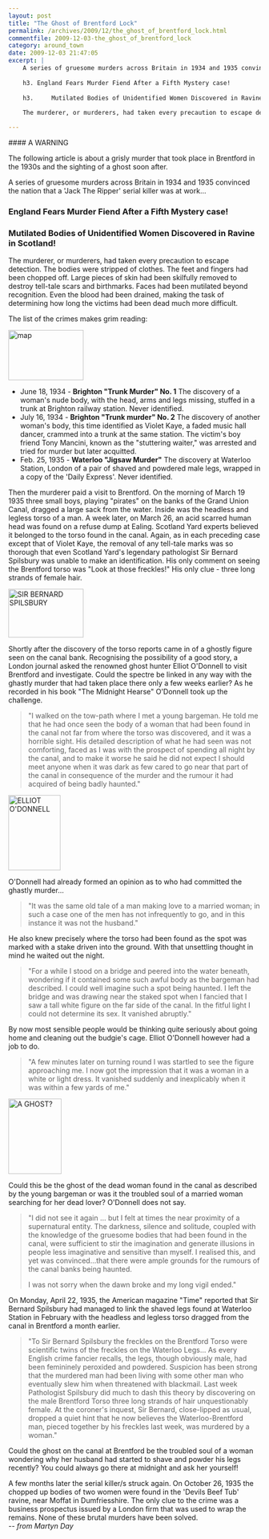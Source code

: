 ```yaml
---
layout: post
title: "The Ghost of Brentford Lock"
permalink: /archives/2009/12/the_ghost_of_brentford_lock.html
commentfile: 2009-12-03-the_ghost_of_brentford_lock
category: around_town
date: 2009-12-03 21:47:05
excerpt: |
    A series of gruesome murders across Britain in 1934 and 1935 convinced the nation that a 'Jack The Ripper' serial killer was at work...
    
    h3. England Fears Murder Fiend After a Fifth Mystery case!
    
    h3. 	Mutilated Bodies of Unidentified Women Discovered in Ravine in Scotland!
    
    The murderer, or murderers, had taken every precaution to escape detection. The bodies were stripped of clothes. The feet and fingers had been chopped off. Large pieces of skin had been skilfully removed to destroy tell-tale scars and birthmarks. Faces had been mutilated beyond recognition. Even the blood had been drained, making the task of determining how long the victims had been dead much more difficult.

---
```


<div markdown="1" class="box">
#### A WARNING

The following article is about a grisly murder that took place in Brentford in the 1930s and the sighting of a ghost soon after.

</div>
A series of gruesome murders across Britain in 1934 and 1935 convinced the nation that a 'Jack The Ripper' serial killer was at work...

### England Fears Murder Fiend After a Fifth Mystery case!

### Mutilated Bodies of Unidentified Women Discovered in Ravine in Scotland!

The murderer, or murderers, had taken every precaution to escape detection. The bodies were stripped of clothes. The feet and fingers had been chopped off. Large pieces of skin had been skilfully removed to destroy tell-tale scars and birthmarks. Faces had been mutilated beyond recognition. Even the blood had been drained, making the task of determining how long the victims had been dead much more difficult.

The list of the crimes makes grim reading:

<a href="/assets/images/2009/m_map.png" title="See larger version of - map"><img src="/assets/images/2009/m_map_thumb.png" width="150" height="100" alt="map" class="photo right" /></a>

-   June 18, 1934 - **Brighton "Trunk Murder" No. 1**
    The discovery of a woman's nude body, with the head, arms and legs missing, stuffed in a trunk at Brighton railway station. Never identified.
-   July 16, 1934 - **Brighton "Trunk murder" No. 2**
    The discovery of another woman's body, this time identified as Violet Kaye, a faded music hall dancer, crammed into a trunk at the same station. The victim's boy friend Tony Mancini, known as the "stuttering waiter," was arrested and tried for murder but later acquitted.
-   Feb. 25, 1935 - **Waterloo "Jigsaw Murder"**
    The discovery at Waterloo Station, London of a pair of shaved and powdered male legs, wrapped in a copy of the 'Daily Express'. Never identified.

Then the murderer paid a visit to Brentford. On the morning of March 19 1935 three small boys, playing "pirates" on the banks of the Grand Union Canal, dragged a large sack from the water. Inside was the headless and legless torso of a man. A week later, on March 26, an acid scarred human head was found on a refuse dump at Ealing. Scotland Yard experts believed it belonged to the torso found in the canal. Again, as in each preceding case except that of Violet Kaye, the removal of any tell-tale marks was so thorough that even Scotland Yard's legendary pathologist Sir Bernard Spilsbury was unable to make an identification. His only comment on seeing the Brentford torso was "Look at those freckles!" His only clue - three long strands of female hair.

<a href="/assets/images/2009/m_SPILSBURY.png" title="See larger version of - SIR BERNARD SPILSBURY"><img src="/assets/images/2009/m_SPILSBURY_thumb.png" width="150" height="97" alt="SIR BERNARD SPILSBURY" class="photo right" /></a>

Shortly after the discovery of the torso reports came in of a ghostly figure seen on the canal bank. Recognising the possibility of a good story, a London journal asked the renowned ghost hunter Elliot O'Donnell to visit Brentford and investigate. Could the spectre be linked in any way with the ghastly murder that had taken place there only a few weeks earlier? As he recorded in his book "The Midnight Hearse" O'Donnell took up the challenge.

> "I walked on the tow-path where I met a young bargeman. He told me that he had once seen the body of a woman that had been found in the canal not far from where the torso was discovered, and it was a horrible sight. His detailed description of what he had seen was not comforting, faced as I was with the prospect of spending all night by the canal, and to make it worse he said he did not expect I should meet anyone when it was dark as few cared to go near that part of the canal in consequence of the murder and the rumour it had acquired of being badly haunted."

<a href="/assets/images/2009/m_O-DONNELL.png" title="See larger version of - ELLIOT O'DONNELL"><img src="/assets/images/2009/m_O-DONNELL_thumb.png" width="104" height="150" alt="ELLIOT O'DONNELL" class="photo right" /></a>

O'Donnell had already formed an opinion as to who had committed the ghastly murder...

> "It was the same old tale of a man making love to a married woman; in such a case one of the men has not infrequently to go, and in this instance it was not the husband."

He also knew precisely where the torso had been found as the spot was marked with a stake driven into the ground. With that unsettling thought in mind he waited out the night.

> "For a while I stood on a bridge and peered into the water beneath, wondering if it contained some such awful body as the bargeman had described. I could well imagine such a spot being haunted. I left the bridge and was drawing near the staked spot when I fancied that I saw a tall white figure on the far side of the canal. In the fitful light I could not determine its sex. It vanished abruptly."

By now most sensible people would be thinking quite seriously about going home and cleaning out the budgie's cage. Elliot O'Donnell however had a job to do.

> "A few minutes later on turning round I was startled to see the figure approaching me. I now got the impression that it was a woman in a white or light dress. It vanished suddenly and inexplicably when it was within a few yards of me."

<a href="/assets/images/2009/m_GHOST.png" title="See larger version of - A GHOST?"><img src="/assets/images/2009/m_GHOST_thumb.png" width="106" height="150" alt="A GHOST?" class="photo right" /></a>

Could this be the ghost of the dead woman found in the canal as described by the young bargeman or was it the troubled soul of a married woman searching for her dead lover? O'Donnell does not say.

> "I did not see it again ... but I felt at times the near proximity of a supernatural entity. The darkness, silence and solitude, coupled with the knowledge of the gruesome bodies that had been found in the canal, were sufficient to stir the imagination and generate illusions in people less imaginative and sensitive than myself. I realised this, and yet was convinced...that there were ample grounds for the rumours of the canal banks being haunted.
> 
>  I was not sorry when the dawn broke and my long vigil ended."
> 
 On Monday, April 22, 1935, the American magazine "Time" reported that Sir Bernard Spilsbury had managed to link the shaved legs found at Waterloo Station in February with the headless and legless torso dragged from the canal in Brentford a month earlier.

> "To Sir Bernard Spilsbury the freckles on the Brentford Torso were scientific twins of the freckles on the Waterloo Legs... As every English crime fancier recalls, the legs, though obviously male, had been femininely peroxided and powdered. Suspicion has been strong that the murdered man had been living with some other man who eventually slew him when threatened with blackmail. Last week Pathologist Spilsbury did much to dash this theory by discovering on the male Brentford Torso three long strands of hair unquestionably female. At the coroner's inquest, Sir Bernard, close-lipped as usual, dropped a quiet hint that he now believes the Waterloo-Brentford man, pieced together by his freckles last week, was murdered by a woman."

Could the ghost on the canal at Brentford be the troubled soul of a woman wondering why her husband had started to shave and powder his legs recently? You could always go there at midnight and ask her yourself!

<div markdown="1" class="box">
A few months later the serial killer/s struck again. On October 26, 1935 the chopped up bodies of two women were found in the 'Devils Beef Tub' ravine, near Moffat in Dumfriesshire. The only clue to the crime was a business prospectus issued by a London firm that was used to wrap the remains. None of these brutal murders have been solved.

</div>
<cite>-- from Martyn Day</cite>

